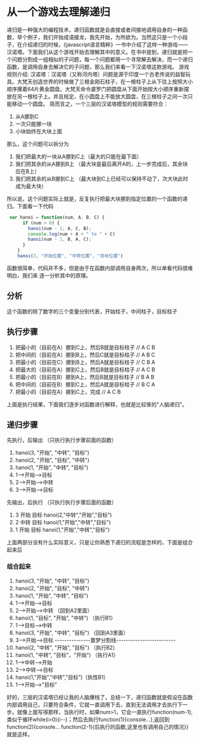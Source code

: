 # 从一个游戏去理解递归

递归是一种强大的编程技术，递归函数就是会直接或者间接地调用自身的一种函数，举个例子，我们开始成语接龙，我先开始，为所欲为。当然这只是一个小段子，在介绍递归的时候，《javascript语言精粹》一书中介绍了这样一种游戏——汉诺塔。下面我们从这个游戏开始去理解其中的意义。在书中提到，递归就是把一个问题分割成一组相似的子问题，每一个问题都用一个寻常解去解决，而一个递归函数，是调用自身去解决它的子问题，那么我们来看一下汉诺塔这款游戏。
游戏规则介绍:
汉诺塔：汉诺塔（又称河内塔）问题是源于印度一个古老传说的益智玩具。大梵天创造世界的时候做了三根金刚石柱子，在一根柱子上从下往上按照大小顺序摞着64片黄金圆盘。大梵天命令婆罗门把圆盘从下面开始按大小顺序重新摆放在另一根柱子上。并且规定，在小圆盘上不能放大圆盘，在三根柱子之间一次只能移动一个圆盘。
简而言之，一个三层的汉诺塔模型的规则需要符合：

  1. 从A挪到C
  2. 一次只能挪一块
  3. 小块始终在大块上面

那么，这个问题可以拆分为

  1. 我们把最大的一块从A挪到C上（最大的只能在最下面）
  2. 我们把其余的从A挪到B上 （最大块是最后离开A的，上一步完成后，其余块应在B上）
  3. 我们把其余的从B挪到C上 （最大块到C上已经可以保持不动了，次大块此时成为最大块）

所以说，这个问题实际上就是，反复执行把最大块挪到指定位置的一个函数的递归。下面看一下代码

```js
 var hanoi = function(num, A, B, C) {
      if (num > 0) {
        hanoi(num - 1, A, C, B);
        console.log(num + A + " to " + C)
        hanoi(num - 1, B, A, C);
      }
    }
    hanoi(3, "开始位置", "中转位置", "目标位置")
```

函数很简单，代码并不多，但是由于在函数内部调用自身两次，所以单看代码很难明白，我们来
逐一分析其中的原理。

## 分析

这个函数的除了数字的三个变量分别代表，开始柱子，中间柱子，目标柱子

## 执行步骤

1. 把最小的（目前在A）挪到C上，然后B就是目标柱子 // A C B
2. 把中间的（目前在A）挪到B上，然后C就是目标柱子 // A B C
3. 把最小的（目前在C）挪到B上，然后A就是目标柱子 // C B A
4. 把最大的（目前在A）挪到C上，然后B就是目标柱子 // A C B
5. 把最小的（目前在B）挪到A上，然后B就是目标柱子 // B A B
6. 把中间的（目前在B）挪到C上，然后A就是目标柱子 // B C A
7. 把最小的（目前在A）挪到C上，完成             // A C B

上面是执行结果，下面我们逐步对函数进行解释，也就是比较笨的"人脑递归"。

## 递归步骤

先执行，后输出 （只执行执行步骤前面的函数）

1. hanoi(3, "开始", "中转", "目标")
2. hanoi(2, "开始", "目标", "中转")
3. hanoi(1, "开始", "中转", "目标")
4. 1——>开始——>目标
5. 2——>开始——>中转
6. 3——>开始——>目标

先输出，后执行  （只执行执行步骤后面的函数）

1. 3 开始 目标  hanoi(2,"中转","开始","目标")
2. 2 中转 目标  hanoi(1,"开始","中转","目标")
3. 1 开始 目标  hanoi(1,"开始","中转","目标")

上面两部分没有什么实际意义，只是让你熟悉下递归的流程是怎样的，下面是组合起来后

### 组合起来

1. hanoi(3, "开始", "中转", "目标")
2. hanoi(2, "开始", "目标", "中转")
3. hanoi(1, "开始", "中转", "目标")
4. 1——>开始——>目标
5. 2——>开始——>中转 （回到A2里面）
6. hanoi(1, "目标", "开始", "中转") （执行B1）
7. 1——>目标——>中转
8. hanoi(3, "开始", "中转", "目标") （回到A3里面）
9. 3——>开始——>目标
    ---------------噩梦分割线-------------------------
10. hanoi(2, "中转", "开始", "目标") （执行B2）
11. hanoi(1, "中转", "目标"，"开始") （执行A1）
12. 1——>中转——>开始
13. 2——>中转——>目标
14. hanoi(1,"开始","中转","目标”)（执性B1）
15. 1——>开始——>"目标"

好的，三层的汉诺塔已经让我的人脑爆栈了，总结一下，递归函数就是假设在函数内部调用自己，只要符合条件，它就一直调用下去，直到无法调用才去执行下一步。就像上面写得那样，当执行时，如果num>1，它会一直执行function(num-1),类似于循环while(i>0){i--}；然后去执行function(1){console...},返回到function(2){console... function(2-1){后执行的函数,这里也有调用自己的情况}}就是这样。
